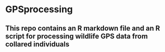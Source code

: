 # GPSprocessing
## This repo contains an R markdown file and an R script for processing wildlife GPS data from collared individuals
